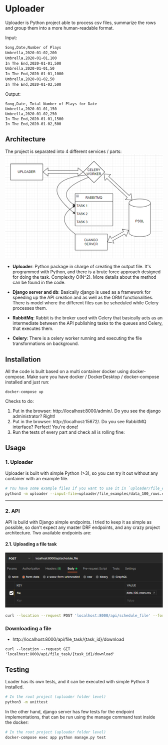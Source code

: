 # Uploader

Uploader is Python project able to process csv files, summarize the rows and
group them into a more human-readable format.

Input:
```txt
Song,Date,Number of Plays
Umbrella,2020-01-02,200
Umbrella,2020-01-01,100
In The End,2020-01-01,500
Umbrella,2020-01-01,50
In The End,2020-01-01,1000
Umbrella,2020-01-02,50
In The End,2020-01-02,500
```
Output:
```
Song,Date, Total Number of Plays for Date
Umbrella,2020-01-01,150
Umbrella,2020-01-02,250
In The End,2020-01-01,1500
In The End,2020-01-02,500
```

## Architecture

The project is separated into 4 different services / parts:
![](./README_img/infra.png)

- **Uploader**: Python package in charge of creating the output file. It's programmed with
Python, and there is a brute force approach designed for doing the task. Complexity O(N^2). More 
details about the method can be found in the code.


- **Django server and db**: Basically django is used as a framework for speeding up the API creation
and as well as the ORM functionalities. There is model where the different files can be scheduled while
Celery processes them.


- **RabbitMq**: Rabbit is the broker used with Celery that basically acts as an intermediate between
the API publishing tasks to the queues and Celery, that executes them.


- **Celery**: There is a celery worker running and executing the file transformations on background.

## Installation

All the code is built based on a multi container docker using docker-compose. Make sure you have
docker / DockerDesktop / docker-compose installed and just run:
```
docker-compose up
```

Checks to do:

1. Put in the browser: http://localhost:8000/admin/. Do you see the django administrator? Right!
2. Put in the browser: http://localhost:15672/. Do you see RabbitMQ interface? Perfect! You're done!
3. Run the tests of every part and check all is rolling fine:


## Usage

### 1. Uploader

Uploader is built with simple Python (>3), so you can try it out without any container
with an example file.
```sh
# You have some example files if you want to use it in `uploader/file_examples` 
python3 -m uploader --input-file=uploader/file_examples/data_100_rows.csv --output-file=results.csv
```
---
### 2. API
API is build with Django simple endpoints. I tried to keep it as simple as possible, so don't expect
any master DRF endpoints, and any crazy project architecture. Two available endpoints are:

#### 2.1. Uploading a file task

![](./README_img/postman_endpoint_1.png)

```sh
curl --location --request POST 'localhost:8000/api/schedule_file' --form 'file=@"your_path_to_project/uploader/src/uploader/file_examples/data_100_rows.csv"'
```

### Downloading a file
- http://localhost:8000/api/file_task/{task_id}/download

```SH
curl --location --request GET 'localhost:8000/api/file_task/{task_id}/download'
```

## Testing
Loader has its own tests, and it can be executed with simple Python 3 installed.

```sh
# In the root project (uploader folder level)
python3 -m unittest
```

In the other hand, django server has few tests for the endpoint implementations, that
can be run using the manage command test inside the docker:
```sh
# In the root project (uploader folder level)
docker-compose exec app python manage.py test
```
